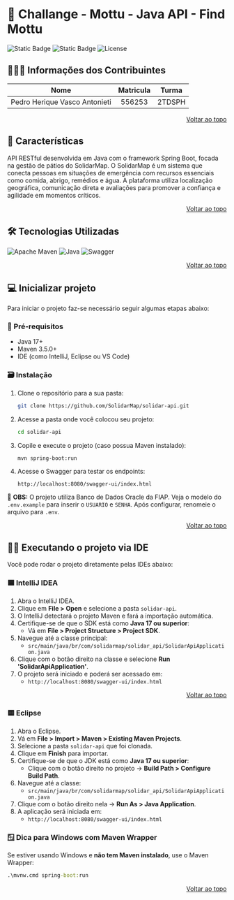<a id="readme-top"></a>

# 📱 Challange - Mottu - Java API - Find Mottu

![Static Badge](https://img.shields.io/badge/build-passing-brightgreen) ![Static Badge](https://img.shields.io/badge/Version-1.0.0-black) ![License](https://img.shields.io/badge/license-MIT-lightgrey)

## 🧑‍🤝‍🧑 Informações dos Contribuintes

| Nome | Matricula | Turma |
| :------------: | :------------: | :------------: |
| Pedro Herique Vasco Antonieti | 556253 | 2TDSPH |
<p align="right"><a href="#readme-top">Voltar ao topo</a></p>

## 🚩 Características

API RESTful desenvolvida em Java com o framework Spring Boot, focada na gestão de pátios do SolidarMap. O SolidarMap é um sistema que conecta pessoas em situações de emergência com recursos essenciais como comida, abrigo, remédios e água. A plataforma utiliza localização geográfica, comunicação direta e avaliações para promover a confiança e agilidade em momentos críticos.
<p align="right"><a href="#readme-top">Voltar ao topo</a></p>

## 🛠️ Tecnologias Utilizadas

![Apache Maven](https://img.shields.io/badge/Apache%20Maven-C71A36?style=for-the-badge&logo=Apache%20Maven&logoColor=white)
![Java](https://img.shields.io/badge/java-%23ED8B00.svg?style=for-the-badge&logo=openjdk&logoColor=white)
![Swagger](https://img.shields.io/badge/-Swagger-%23Clojure?style=for-the-badge&logo=swagger&logoColor=white)

<p align="right"><a href="#readme-top">Voltar ao topo</a></p>

## 💻 Inicializar projeto

Para iniciar o projeto faz-se necessário seguir algumas etapas abaixo:

### 📝 Pré-requisitos

- Java 17+
- Maven 3.5.0+
- IDE (como IntelliJ, Eclipse ou VS Code)

### 🗃️ Instalação
1. Clone o repositório para a sua pasta:
    ```sh
    git clone https://github.com/SolidarMap/solidar-api.git
    ```
2. Acesse a pasta onde você colocou seu projeto:
    ```sh
    cd solidar-api
    ```
3. Copile e execute o projeto (caso possua Maven instalado):
    ```sh
    mvn spring-boot:run
    ```
4. Acesse o Swagger para testar os endpoints:
    ```text
    http://localhost:8080/swagger-ui/index.html
    ```
📌 **OBS:** O projeto utiliza Banco de Dados Oracle da FIAP. Veja o modelo do `.env.example` para inserir o `USUARIO` e `SENHA`. Após configurar, renomeie o arquivo para `.env`.

<p align="right"><a href="#readme-top">Voltar ao topo</a></p>

## 🧑‍💻 Executando o projeto via IDE

Você pode rodar o projeto diretamente pelas IDEs abaixo:

### 🟦 IntelliJ IDEA

1. Abra o IntelliJ IDEA.
2. Clique em **File > Open** e selecione a pasta `solidar-api`.
3. O IntelliJ detectará o projeto Maven e fará a importação automática.
4. Certifique-se de que o SDK está como **Java 17 ou superior**:
   - Vá em **File > Project Structure > Project SDK**.
5. Navegue até a classe principal:
   - `src/main/java/br/com/solidarmap/solidar_api/SolidarApiApplication.java`
6. Clique com o botão direito na classe e selecione **Run 'SolidarApiApplication'**.
7. O projeto será iniciado e poderá ser acessado em:
   - `http://localhost:8080/swagger-ui/index.html`

<p align="right"><a href="#readme-top">Voltar ao topo</a></p>


### 🟨 Eclipse
1. Abra o Eclipse.
2. Vá em **File > Import > Maven > Existing Maven Projects**.
3. Selecione a pasta `solidar-api` que foi clonada.
4. Clique em **Finish** para importar.
5. Certifique-se de que o JDK está como **Java 17 ou superior**:
   - Clique com o botão direito no projeto → **Build Path > Configure Build Path**.
6. Navegue até a classe:
    - `src/main/java/br/com/solidarmap/solidar_api/SolidarApiApplication.java`
7. Clique com o botão direito nela → **Run As > Java Application**.
8. A aplicação será iniciada em:
    - `http://localhost:8080/swagger-ui/index.html`

### 🪟 Dica para Windows com Maven Wrapper
Se estiver usando Windows e **não tem Maven instalado**, use o Maven Wrapper:

```cmd
.\mvnw.cmd spring-boot:run
```
   
<p align="right"><a href="#readme-top">Voltar ao topo</a></p>

